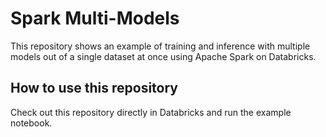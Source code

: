 # Spark Multi-Models

This repository shows an example of training and inference with multiple models out of a single dataset at once using Apache Spark on Databricks.

## How to use this repository

Check out this repository directly in Databricks and run the example notebook.